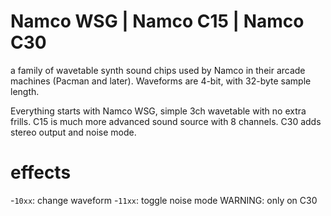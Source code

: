 # Namco WSG | Namco C15 | Namco C30

a family of wavetable synth sound chips used by Namco in their arcade machines (Pacman and later). Waveforms are 4-bit, with 32-byte sample length.

Everything starts with Namco WSG, simple 3ch wavetable with no extra frills. C15 is much more advanced sound source with 8 channels. C30 adds stereo output and noise mode.

# effects

-`10xx`: change waveform
-`11xx`: toggle noise mode WARNING: only on C30



